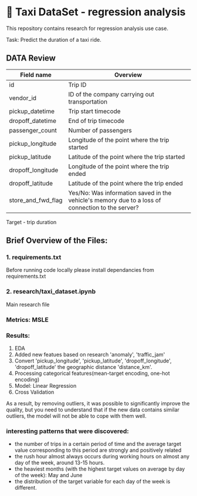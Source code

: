 # 🚀 Taxi DataSet - regression analysis

This repository contains research for regression analysis use case.

Task: Predict the duration of a taxi ride.

## DATA Review
| Field name | Overview |
| ------ | ------ |
| id | Trip ID |
| vendor_id | ID of the company carrying out transportation |
| pickup_datetime | Trip start timecode |
| dropoff_datetime | End of trip timecode |
| passenger_count | Number of passengers |
| pickup_longitude | Longitude of the point where the trip started |
| pickup_latitude | Latitude of the point where the trip started |
| dropoff_longitude | Longitude of the point where the trip ended |
| dropoff_latitude | Latitude of the point where the trip ended |
| store_and_fwd_flag | Yes/No: Was information saved in the vehicle's memory due to a loss of connection to the server? |

Target - trip duration

## Brief Overview of the Files:
### 1. requirements.txt
Before running code locally please install dependancies from requirements.txt

### 2. research/taxi_dataset.ipynb
Main research file

### Metrics: MSLE

### Results:
1. EDA
2. Added new featues based on research 'anomaly', 'traffic_jam'
3. Convert 'pickup_longitude', 'pickup_latitude', 'dropoff_longitude', 'dropoff_latitude' the geographic distance 'distance_km'.
4. Processing categorical features(mean-target encoding, one-hot encoding)
5. Model: Linear Regression
6. Cross Validation

As a result, by removing outliers, it was possible to significantly improve the quality, but you need to understand that if the new data contains similar outliers, the model will not be able to cope with them well.

### interesting patterns that were discovered:
- the number of trips in a certain period of time and the average target value corresponding to this period are strongly and positively related
- the rush hour almost always occurs during working hours on almost any day of the week, around 13-15 hours.
- the heaviest months (with the highest target values on average by day of the week): May and June
- the distribution of the target variable for each day of the week is different.




